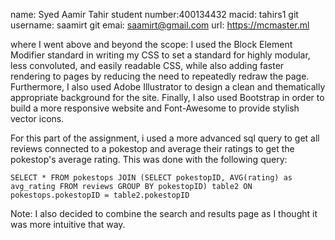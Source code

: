 name: Syed Aamir Tahir
student number:400134432
macid: tahirs1
git username: saamirt
git emai: saamirt@gmail.com
url: https://mcmaster.ml

where I went above and beyond the scope: I used the Block Element Modifier standard in writing my CSS to set a standard for highly modular, less convoluted, and easily readable CSS, while also adding faster rendering to pages by reducing the need to repeatedly redraw the page. Furthermore, I also used Adobe Illustrator to design a clean and thematically appropriate background for the site. Finally, I also used Bootstrap in order to build a more responsive website and Font-Awesome to provide stylish vector icons.

For this part of the assignment, i used a more advanced sql query to get all reviews connected to a pokestop and average their ratings to get the pokestop's average rating. This was done with the following query:

    SELECT * FROM pokestops JOIN (SELECT pokestopID, AVG(rating) as avg_rating FROM reviews GROUP BY pokestopID) table2 ON pokestops.pokestopID = table2.pokestopID

Note: I also decided to combine the search and results page as I thought it was more intuitive that way.